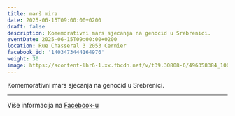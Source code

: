 ```yaml
---
title: marš mira
date: 2025-06-15T09:00:00+0200
draft: false
description: Komemorativni mars sjecanja na genocid u Srebrenici.
eventDate: 2025-06-15T09:00:00+0200
location: Rue Chasseral 3 2053 Cernier
facebook_id: '1403473444164976'
weight: 30
image: https://scontent-lhr6-1.xx.fbcdn.net/v/t39.30808-6/496358384_1007574214836511_4806363768185633011_n.jpg?_nc_cat=102&ccb=1-7&_nc_sid=9e60e4&_nc_ohc=JgPZUkTIhLsQ7kNvwHIzOYm&_nc_oc=AdlNscwuCNbOnrj1fGRu3EKUN6l_G0jeYf-e0UK2DYZ803WJDOJ-aEnFca7LbE97gds&_nc_zt=23&_nc_ht=scontent-lhr6-1.xx&edm=ABTKTjYEAAAA&_nc_gid=QtG5mVOvZUVzaNJEzAuCdw&oh=00_AfQw3q-XqYELAt9z4pIZivAMRRNuWf5nVnxebWWqYstsYQ&oe=6870F62E
---
```


Komemorativni mars sjecanja na genocid u Srebrenici.

---

Više informacija na [Facebook-u](https://facebook.com/events/1403473444164976)